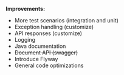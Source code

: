 **Improvements:** 
- More test scenarios (integration and unit)
- Exception handling (customize)
- API responses (customize)
- Logging
- Java documentation
- ~~Document API (swagger)~~
- Introduce Flyway
- General code optimizations